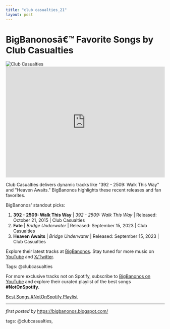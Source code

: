 ```yaml
---
title: "club casualties_21"
layout: post
---
```

<!-- Title of the Post -->
<h1 >BigBanonosâ€™ Favorite Songs by Club Casualties</h1> <!-- Featured Image -->
<div > <img src="https://i.scdn.co/image/ab6761610000e5eb9c3279a1adcb843dc0780464" alt="Club Casualties">
</div> <!-- Spotify Embed -->
<div > <iframe src="https://open.spotify.com/embed/playlist/1j7b5sQgQNKGrctynUovZU?utm_source=generator" width="100%" height="352" frameBorder="0" allowfullscreen="" allow="autoplay; clipboard-write; encrypted-media; fullscreen; picture-in-picture" loading="lazy"></iframe>
</div> <!-- Introductory Text -->
<p >Club Casualties delivers dynamic tracks like "392 - 2509: Walk This Way" and "Heaven Awaits." BigBanonos highlights these recent releases and fan favorites.</p> <!-- Song Highlights -->
<div > <p>BigBanonos' standout picks:</p> <ol> <li><strong>392 - 2509: Walk This Way</strong> | <em>392 - 2509: Walk This Way</em> | Released: October 21, 2015 | Club Casualties</li> <li><strong>Fate</strong> | <em>Bridge Underwater</em> | Released: September 15, 2023 | Club Casualties</li> <li><strong>Heaven Awaits</strong> | <em>Bridge Underwater</em> | Released: September 15, 2023 | Club Casualties</li> </ol>
</div> <!-- Footer Links -->
<div > <p>Explore their latest tracks at <a href="https://bigbanonos.blogspot.com/" target="_blank">BigBanonos</a>. Stay tuned for more music on <a href="https://www.youtube.com/@BigBanonos" target="_blank">YouTube</a> and <a href="https://x.com/bigbanonos" target="_blank">X/Twitter</a>.</p>
</div> <!-- Tags -->
<p >Tags: @clubcasualties</p>


<!--Subscribe and Playlist Links-->
<div>
    <p>For more exclusive tracks not on Spotify, subscribe to <a href="https://www.youtube.com/@BigBanonos" target="_blank">BigBanonos on YouTube</a> and explore their curated playlist of the best songs <strong>#NotOnSpotify</strong>.</p>
    <p><a href="https://www.youtube.com/playlist?list=PLtuNtuTatqI0kFahUCbtbfenC_ET5O_tr" target="_blank">Best Songs #NotOnSpotify Playlist<br /></a></p></div>

<hr />

<p><em>first posted by</em> <a href="https://bigbanonos.blogspot.com/" rel="noopener" target="_new">https://bigbanonos.blogspot.com/</a></p>

<p>tags: @clubcasualties,</p>
